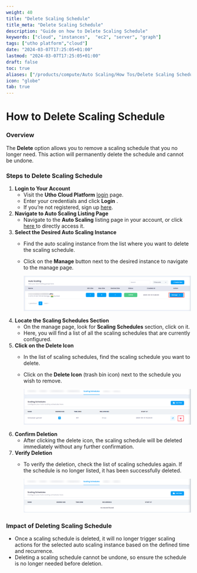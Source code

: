 ```yaml
---
weight: 40
title: "Delete Scaling Schedule"
title_meta: "Delete Scaling Schedule"
description: "Guide on how to Delete Scaling Schedule"
keywords: ["cloud", "instances",  "ec2", "server", "graph"]
tags: ["utho platform","cloud"]
date: "2024-03-07T17:25:05+01:00"
lastmod: "2024-03-07T17:25:05+01:00"
draft: false
toc: true
aliases: ["/products/compute/Auto Scaling/How Tos/Delete Scaling Schedule"]
icon: "globe"
tab: true
---
```



# **How to Delete Scaling Schedule**

### **Overview**

The **Delete** option allows you to remove a scaling schedule that you no longer need. This action will permanently delete the schedule and cannot be undone.

### **Steps to Delete Scaling Schedule**

1. **Login to Your Account**
   * Visit the **Utho Cloud Platform** [login](https://console.utho.com/login) page.
   * Enter your credentials and click  **Login** .
   * If you’re not registered, sign up [here](https://console.utho.com/signup).
2. **Navigate to Auto Scaling Listing Page**
   * Navigate to the **Auto Scaling** listing page in your account, or click [here ](https://console.utho.com/auto-scaling "Auto Scaling Listing Page")to directly access it.
3. **Select the Desired Auto Scaling Instance**
   * Find the auto scaling instance from the list where you want to delete the scaling schedule.
   * Click on the **Manage** button next to the desired instance to navigate to the manage page.

     ![1743761149352](image/index/1743761149352.png)
4. **Locate the Scaling Schedules Section**
   * On the manage page, look for **Scaling Schedules** section, click on it.
   * Here, you will find a list of all the scaling schedules that are currently configured.
5. **Click on the Delete Icon**
   * In the list of scaling schedules, find the scaling schedule you want to delete.
   * Click on the **Delete Icon** (trash bin icon) next to the schedule you wish to remove.

     ![1743761202026](image/index/1743761202026.png)
6. **Confirm Deletion**
   * After clicking the delete icon, the scaling schedule will be deleted immediately without any further confirmation.
7. **Verify Deletion**
   * To verify the deletion, check the list of scaling schedules again. If the schedule is no longer listed, it has been successfully deleted.

     ![1743761237702](image/index/1743761237702.png)

### **Impact of Deleting Scaling Schedule**

* Once a scaling schedule is deleted, it will no longer trigger scaling actions for the selected auto scaling instance based on the defined time and recurrence.
* Deleting a scaling schedule cannot be undone, so ensure the schedule is no longer needed before deletion.
